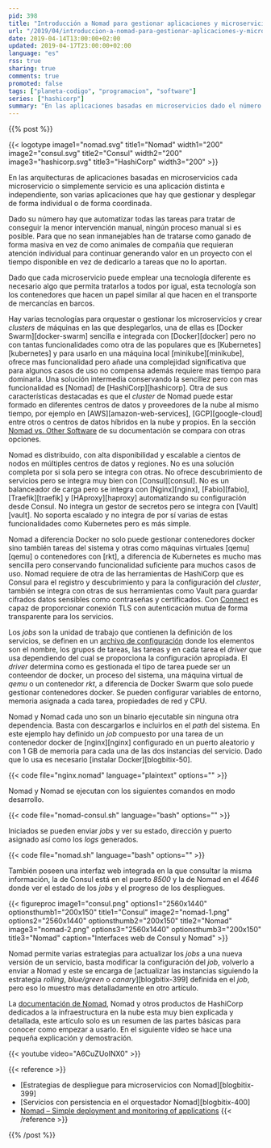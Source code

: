 ```yaml
---
pid: 398
title: "Introducción a Nomad para gestionar aplicaciones y microservicios"
url: "/2019/04/introduccion-a-nomad-para-gestionar-aplicaciones-y-microservicios/"
date: 2019-04-14T13:00:00+02:00
updated: 2019-04-17T23:00:00+02:00
language: "es"
rss: true
sharing: true
comments: true
promoted: false
tags: ["planeta-codigo", "programacion", "software"]
series: ["hashicorp"]
summary: "En las aplicaciones basadas en microservicios dado el número de ellos y de instancias tienen han de gestionarse como si fuesen ganado en vez como si fuesen animales de compañía. Nomad es un orquestador de servicios que a diferencia de Docker Swarm permite gestionar servicios con otros sistemas de ejecución además de contenedores docker y a diferencia de Kubernetes es más sencillo."
---
```


{{% post %}}

{{< logotype image1="nomad.svg" title1="Nomad" width1="200" image2="consul.svg" title2="Consul" width2="200" image3="hashicorp.svg" title3="HashiCorp" width3="200" >}}

En las arquitecturas de aplicaciones basadas en microservicios cada microservicio o simplemente servicio es una aplicación distinta e independiente, son varias aplicaciones que hay que gestionar y desplegar de forma individual o de forma coordinada.

Dado su número hay que automatizar todas las tareas para tratar de conseguir la menor intervención manual, ningún proceso manual si es posible. Para que no sean inmanejables han de tratarse como ganado de forma masiva en vez de como animales de compañía que requieran atención individual para continuar generando valor en un proyecto con el tiempo disponible en vez de dedicarlo a tareas que no lo aportan.

Dado que cada microservicio puede emplear una tecnología diferente es necesario algo que permita tratarlos a todos por igual, esta tecnología son los contenedores que hacen un papel similar al que hacen en el transporte de mercancías en barcos.

Hay varias tecnologías para orquestar o gestionar los microservicios y crear _clusters_ de máquinas en las que desplegarlos, una de ellas es [Docker Swarm][docker-swarm] sencilla e integrada con [Docker][docker] pero no con tantas funcionalidades como otra de las populares que es [Kubernetes][kubernetes] y para usarlo en una máquina local [minikube][minikube], ofrece mas funcionalidad pero añade una complejidad significativa que para algunos casos de uso no compensa además requiere mas tiempo para dominarla. Una solución intermedia conservando la sencillez pero con mas funcionalidad es [Nomad] de [HashiCorp][hashicorp]. Otra de sus características destacadas es que el _cluster_ de Nomad puede estar formado en diferentes centros de datos y proveedores de la nube al mismo tiempo, por ejemplo en [AWS][amazon-web-services], [GCP][google-cloud] entre otros o centros de datos híbridos en la nube y propios. En la sección [Nomad vs. Other Software](https://www.nomadproject.io/intro/vs/index.html) de su documentación se compara con otras opciones.

Nomad es distribuido, con alta disponibilidad y escalable a cientos de nodos en múltiples centros de datos y regiones. No es una solución completa por si sola pero se integra con otras. No ofrece descubrimiento de servicios pero se integra muy bien con [Consul][consul]. No es un balanceador de carga pero se integra con [Nginx][nginx], [Fabio][fabio], [Traefik][traefik] y [HAproxy][haproxy] automatizando su configuración desde Consul. No integra un gestor de secretos pero se integra con [Vault][vault]. No soporta escalado y no integra de por sí varias de estas funcionalidades como Kubernetes pero es más simple.

Nomad a diferencia Docker no solo puede gestionar contenedores docker sino también tareas del sistema y otras como máquinas virtuales [qemu][qemu] o contenedores con [rkt], a diferencia de Kubernetes es mucho mas sencilla pero conservando funcionalidad suficiente para muchos casos de uso. Nomad requiere de otra de las herramientas de HashiCorp que es Consul para el registro y descubrimiento y para la configuración del _cluster_, también se integra con otras de sus herramientas como Vault para guardar cifrados datos sensibles como contraseñas y certificados. Con [Connect](https://www.consul.io/docs/connect/platform/nomad.html) es capaz de proporcionar conexión TLS con autenticación mutua de forma transparente para los servicios.

Los _jobs_ son la unidad de trabajo que contienen la definición de los servicios, se definen en un [archivo de configuración](https://www.nomadproject.io/docs/job-specification/index.html) donde los elementos son el nombre, los grupos de tareas, las tareas y en cada tarea el _driver_ que usa dependiendo del cual se proporciona la configuración apropiada. El _driver_ determina como es gestionada el tipo de tarea puede ser un conteendor de docker, un proceso del sistema, una máquina virtual de _qemu_ o un contenedor _rkt_, a diferencia de Docker Swarm que solo puede gestionar contenedores docker. Se pueden configurar variables de entorno, memoria asignada a cada tarea, propiedades de red y CPU.

Nomad y Nomad cada uno son un binario ejecutable sin ninguna otra dependencia. Basta con descargarlos e incluirlos en el _path_ del sistema. En este ejemplo hay definido un _job_ compuesto por una tarea de un contenedor docker de [nginx][nginx] configurado en un puerto aleatorio y con 1 GB de memoria para cada una de las dos instancias del servicio. Dado que lo usa es necesario [instalar Docker][blogbitix-50].

{{< code file="nginx.nomad" language="plaintext" options="" >}}

Nomad y Nomad se ejecutan con los siguientes comandos en modo desarrollo.

{{< code file="nomad-consul.sh" language="bash" options="" >}}

Iniciados se pueden enviar _jobs_ y ver su estado, dirección y puerto asignado así como los _logs_ generados.

{{< code file="nomad.sh" language="bash" options="" >}}

También poseen una interfaz web integrada en la que consultar la misma información, la de Consul está en el puerto _8500_ y la de Nomad en el _4646_ donde ver el estado de los _jobs_ y el progreso de los despliegues.

{{< figureproc
    image1="consul.png" options1="2560x1440" optionsthumb1="200x150" title1="Consul"
    image2="nomad-1.png" options2="2560x1440" optionsthumb2="200x150" title2="Nomad"
    image3="nomad-2.png" options3="2560x1440" optionsthumb3="200x150" title3="Nomad"
    caption="Interfaces web de Consul y Nomad" >}}

Nomad permite varias estrategias para actualizar los _jobs_ a una nueva versión de un servicio, basta modificar la configuración del _job_, volverlo a enviar a Nomad y este se encarga de [actualizar las instancias siguiendo la estrategia _rolling_, _blue/green_ o _canary_][blogbitix-399] definida en el _job_, pero eso lo muestro mas detalladamente en otro artículo.

La [documentación de Nomad](https://www.nomadproject.io/docs/index.html), Nomad y otros productos de HashiCorp dedicados a la infraestructura en la nube esta muy bien explicada y detallada, este artículo solo es un resumen de las partes básicas para conocer como empezar a usarlo. En el siguiente vídeo se hace una pequeña explicación y demostración.

{{< youtube video="A6CuZUoINX0" >}}

{{< reference >}}
* [Estrategias de despliegue para microservicios con Nomad][blogbitix-399]
* [Servicios con persistencia en el orquestador Nomad][blogbitix-400]
* [Nomad – Simple deployment and monitoring of applications](http://targetveb.com/nomad-simple-deployment-monitoring-applications.html)
{{< /reference >}}

{{% /post %}}
